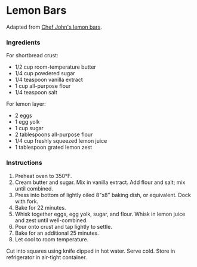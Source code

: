 # Lemon Bars

Adapted from [Chef John's lemon bars](http://foodwishes.blogspot.com/2013/05/lemon-bars-for-lasting-mothers-day.html).

### Ingredients

For shortbread crust:
- 1/2 cup room-temperature butter
- 1/4 cup powdered sugar
- 1/4 teaspoon vanilla extract
- 1 cup all-purpose flour
- 1/4 teaspoon salt

For lemon layer:
- 2 eggs
- 1 egg yolk
- 1 cup sugar
- 2 tablespoons all-purpose flour
- 1/4 cup freshly squeezed lemon juice
- 1 tablespoon grated lemon zest

### Instructions

1. Preheat oven to 350&deg;F.
2. Cream butter and sugar. Mix in vanilla extract. Add flour and salt; mix until combined.
3. Press into bottom of lightly oiled 8"x8" baking dish, or equivalent. Dock with fork.
4. Bake for 22 minutes.
5. Whisk together eggs, egg yolk, sugar, and flour. Whisk in lemon juice and zest until well-combined. 
6. Pour onto crust and tap lightly to settle.
7. Bake for an additional 25 minutes.
8. Let cool to room temperature.

Cut into squares using knife dipped in hot water. Serve cold. Store in refrigerator in air-tight container.
